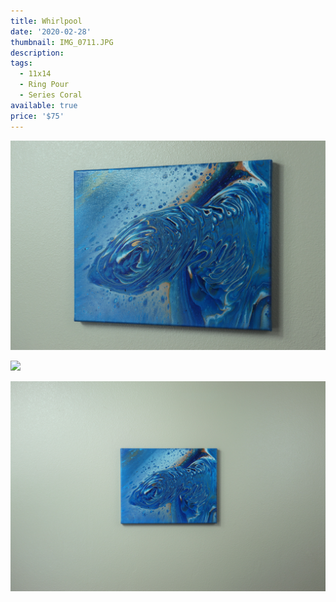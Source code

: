 ```yaml
---
title: Whirlpool
date: '2020-02-28'
thumbnail: IMG_0711.JPG
description: 
tags:
  - 11x14
  - Ring Pour
  - Series Coral
available: true
price: '$75'
---
```


![](IMG_0719.JPG)

![](IMG_0716.JPG)

![](IMG_0708.JPG)

